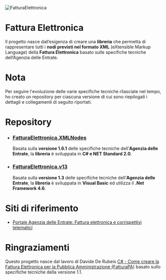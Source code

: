 ![FatturaElettronica](https://etabetaweb.files.wordpress.com/2018/11/fattura-elettronica.jpg)

# Fattura Elettronica

Il progetto nasce dall’esigenza di creare una **libreria** che permetta di rappresentare tutti i **nodi previsti nel formato XML** (eXtensible Markup Language) della **Fattura Elettronica** basato sulle specifiche tecniche dell’Agenzia delle Entrate. 



# Nota

Per seguire l'evoluzione delle varie specifiche tecniche rilasciate nel tempo, ho creato un repository per ciascuna versione di cui sono riepilogati i dettagli e collegamenti di seguito riportati.



# Repository

- ### [FatturaElettronica.XMLNodes](https://github.com/EtabetaWeb/FatturaElettronica.XMLNodes)

  Basata sulla **versione 1.6.1** delle specifiche tecniche dell’**Agenzia delle Entrate**, la **libreria** è sviluppata in **C# e NET Standard 2.0**.

- ### [FatturaElettronica.v13](https://github.com/EtabetaWeb/FatturaElettronica.v13)

  Basata sulla **versione 1.3** delle specifiche tecniche dell’**Agenzia delle Entrate**, la **libreria** è sviluppata in **Visual Basic** ed utilizza il **.Net Framework 4.6**. 

  

# Siti di riferimento
* [Portale Agenzia delle Entrate: Fattura elettronica e corrispettivi telematici](https://www.agenziaentrate.gov.it/portale/web/guest/aree-tematiche/fatturazione-elettronica)

  

# Ringraziamenti
Questo progetto nasce dal lavoro di Davide De Rubeis [C# - Come creare la Fattura Elettronica per la Pubblica Amministrazione (FatturaPA)](http://blogs.dotnethell.it/imaginsystems/C-Come-creare-la-Fattura-Elettronica-per-la-Pubblica-Amministrazione-FatturaPA__19559.aspx) basato sullo specifiche tecniche della versione 1.1.

